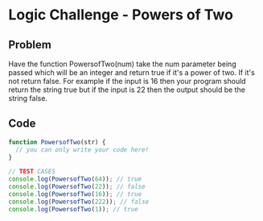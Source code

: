 # Logic Challenge - Powers of Two

## Problem

Have the function PowersofTwo(num) take the num parameter being passed which will be an integer and return true if it's a power of two. If it's not return false. For example if the input is 16 then your program should return the string true but if the input is 22 then the output should be the string false.

## Code

```JavaScript
function PowersofTwo(str) {
  // you can only write your code here!
}

// TEST CASES
console.log(PowersofTwo(64)); // true
console.log(PowersofTwo(22)); // false
console.log(PowersofTwo(16)); // true
console.log(PowersofTwo(222)); // false
console.log(PowersofTwo(1)); // true
```
